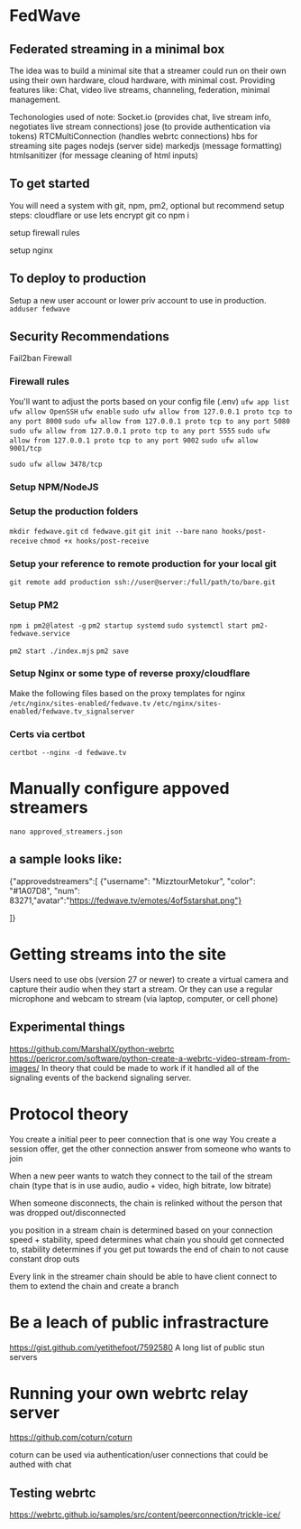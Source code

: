 # FedWave
## Federated streaming in a minimal box

The idea was to build a minimal site that a streamer could run on their own using their own hardware, cloud hardware, with minimal cost.
Providing features like: Chat, video live streams, channeling, federation, minimal management.

Techonologies used of note:
	Socket.io (provides chat, live stream info, negotiates live stream connections)
	jose (to provide authentication via tokens) 
	RTCMultiConnection (handles webrtc connections)
	hbs for streaming site pages
	nodejs (server side)
	markedjs (message formatting)
	htmlsanitizer (for message cleaning of html inputs)
	

## To get started

You will need a system with git, npm, pm2, optional but recommend setup steps: cloudflare or use lets encrypt
git co 
npm i

setup firewall rules 

setup nginx


## To deploy to production

Setup a new user account or lower priv account to use in production.
`adduser fedwave`

## Security Recommendations
Fail2ban
Firewall

### Firewall rules
You'll want to adjust the ports based on your config file (.env)
`ufw app list`
`ufw allow OpenSSH`
`ufw enable`
`sudo ufw allow from 127.0.0.1 proto tcp to any port 8000`
`sudo ufw allow from 127.0.0.1 proto tcp to any port 5080`
`sudo ufw allow from 127.0.0.1 proto tcp to any port 5555`
`sudo ufw allow from 127.0.0.1 proto tcp to any port 9002`
`sudo ufw allow 9001/tcp`

`sudo ufw allow 3478/tcp`
	
### Setup NPM/NodeJS



### Setup the production folders
`mkdir fedwave.git`
`cd fedwave.git`
`git init --bare`
`nano hooks/post-receive`
`chmod +x hooks/post-receive`

### Setup your reference to remote production for your local git
`git remote add production ssh://user@server:/full/path/to/bare.git`

### Setup PM2
`npm i pm2@latest -g`
`pm2 startup systemd`
`sudo systemctl start pm2-fedwave.service`

`pm2 start ./index.mjs`
`pm2 save`

### Setup Nginx or some type of reverse proxy/cloudflare
Make the following files based on the proxy templates for nginx
`/etc/nginx/sites-enabled/fedwave.tv`
`/etc/nginx/sites-enabled/fedwave.tv_signalserver`


### Certs via certbot
`certbot --nginx -d fedwave.tv`

# Manually configure appoved streamers
`nano approved_streamers.json`

## a sample looks like:
{"approvedstreamers":[
    {"username": "MizztourMetokur", "color": "#1A07D8", "num": 83271,"avatar":"https://fedwave.tv/emotes/4of5starshat.png"}
    
]}


# Getting streams into the site

Users need to use obs (version 27 or newer) to create a virtual camera and capture their audio when they start a stream.
Or they can use a regular microphone and webcam to stream (via laptop, computer, or cell phone)

## Experimental things

https://github.com/MarshalX/python-webrtc
https://pericror.com/software/python-create-a-webrtc-video-stream-from-images/
In theory that could be made to work if it handled all of the signaling events of the backend signaling server.

# Protocol theory
You create a initial peer to peer connection that is one way
You create a session offer, get the other connection answer from someone who wants to join

When a new peer wants to watch they connect to the tail of the stream chain (type that is in use audio, audio + video, high bitrate, low bitrate)

When someone disconnects, the chain is relinked without the person that was dropped out/disconnected

you position in a stream chain is determined based on your connection speed + stability, speed determines what chain you should get connected to, stability determines if you get put towards the end of chain to not cause constant drop outs

Every link in the streamer chain should be able to have client connect to them to extend the chain and create a branch

# Be a leach of public infrastracture 

https://gist.github.com/yetithefoot/7592580 A long list of public stun servers

# Running your own webrtc relay server

https://github.com/coturn/coturn

coturn can be used via authentication/user connections that could be authed with chat

## Testing webrtc

https://webrtc.github.io/samples/src/content/peerconnection/trickle-ice/